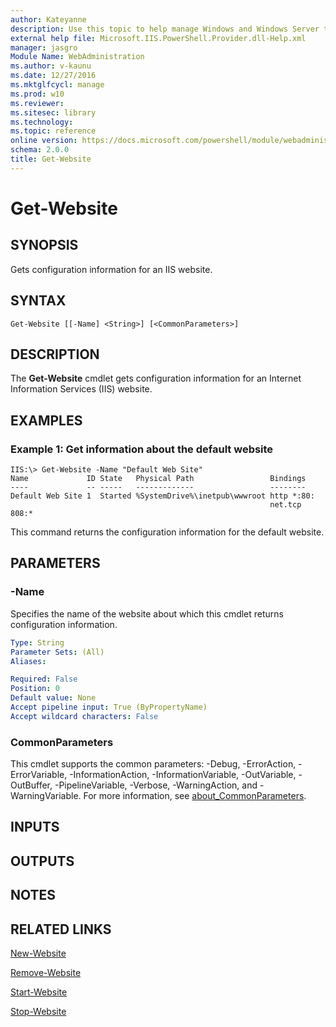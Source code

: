 ```yaml
---
author: Kateyanne
description: Use this topic to help manage Windows and Windows Server technologies with Windows PowerShell.
external help file: Microsoft.IIS.PowerShell.Provider.dll-Help.xml
manager: jasgro
Module Name: WebAdministration
ms.author: v-kaunu
ms.date: 12/27/2016
ms.mktglfcycl: manage
ms.prod: w10
ms.reviewer: 
ms.sitesec: library
ms.technology: 
ms.topic: reference
online version: https://docs.microsoft.com/powershell/module/webadministration/get-website?view=windowsserver2022-ps&wt.mc_id=ps-gethelp
schema: 2.0.0
title: Get-Website
---
```


# Get-Website

## SYNOPSIS
Gets configuration information for an IIS website.

## SYNTAX

```
Get-Website [[-Name] <String>] [<CommonParameters>]
```

## DESCRIPTION
The **Get-Website** cmdlet gets configuration information for an Internet Information Services (IIS) website.

## EXAMPLES

### Example 1: Get information about the default website
```
IIS:\> Get-Website -Name "Default Web Site"
Name             ID State   Physical Path                 Bindings
----             -- -----   -------------                 --------
Default Web Site 1  Started %SystemDrive%\inetpub\wwwroot http *:80:
                                                          net.tcp 808:*
```

This command returns the configuration information for the default website.

## PARAMETERS

### -Name
Specifies the name of the website about which this cmdlet returns configuration information.

```yaml
Type: String
Parameter Sets: (All)
Aliases: 

Required: False
Position: 0
Default value: None
Accept pipeline input: True (ByPropertyName)
Accept wildcard characters: False
```

### CommonParameters
This cmdlet supports the common parameters: -Debug, -ErrorAction, -ErrorVariable, -InformationAction, -InformationVariable, -OutVariable, -OutBuffer, -PipelineVariable, -Verbose, -WarningAction, and -WarningVariable. For more information, see [about_CommonParameters](https://go.microsoft.com/fwlink/?LinkID=113216).

## INPUTS

## OUTPUTS

## NOTES

## RELATED LINKS

[New-Website](./New-Website.md)

[Remove-Website](./Remove-Website.md)

[Start-Website](./Start-Website.md)

[Stop-Website](./Stop-Website.md)

